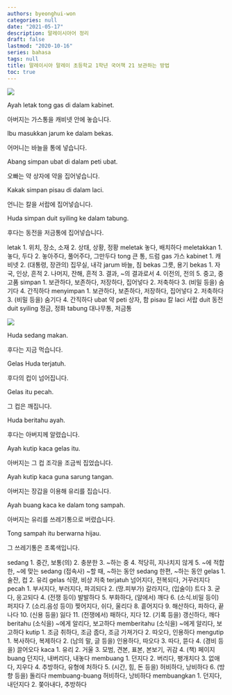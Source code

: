 ```yaml
---
authors: byeonghui-won
categories: null
date: "2021-05-17"
description: 말레이시아어 정리
draft: false
lastmod: "2020-10-16"
series: bahasa
tags: null
title: 말레이시아 말레이 초등학교 1학년 국어책 21 보관하는 방법
toc: true
---
```


![](https://t1.daumcdn.net/cfile/tistory/2221E449571464662C)


Ayah letak tong gas di dalam kabinet.

아버지는 가스통을 캐비넷 안에 놓습니다.



Ibu masukkan jarum ke dalam bekas.

어머니는 바늘을 통에 넣습니다.



Abang simpan ubat di dalam peti ubat.

오빠는 약 상자에 약을 집어넣습니다.



Kakak simpan pisau di dalam laci.

언니는 칼을 서랍에 집어넣습니다.



Huda simpan duit syiling ke dalam tabung.

후다는 동전을 저금통에 집어넣습니다.



letak 1. 위치, 장소, 소재 2. 상태, 상황, 정황 meletak 놓다, 배치하다 meletakkan 1. 놓다, 두다 2. 놓아주다, 풀어주다, 그만두다 tong 큰 통, 드럼 gas 가스 kabinet 1. 캐비넷 2. (대통령, 장관의) 집무실, 내각 jarum 바늘, 침 bekas 그릇, 용기 bekas 1. 자국, 인상, 흔적 2. 나머지, 잔해, 흔적 3. 결과, ~의 결과로서 4. 이전의, 전의 5. 중고, 중고품 simpan 1. 보관하다, 보존하다, 저장하다, 집어넣다 2. 저축하다 3. (비밀 등을) 숨기다 4. 간직하다 menyimpan 1. 보관하다, 보존하다, 저장하다, 집어넣다 2. 저축하다 3. (비밀 등을) 숨기다 4. 간직하다 ubat 약 peti 상자, 함 pisau 칼 laci 서랍 duit 동전 duit syiling 정금, 정화 tabung 대나무통, 저금통

![](https://t1.daumcdn.net/cfile/tistory/215AE14B571464800D)


Huda sedang makan.

후다는 지금 먹습니다.



Gelas Huda terjatuh.

후다의 컵이 넘어집니다.



Gelas itu pecah.

그 컵은 깨집니다.



Huda beritahu ayah.

후다는 아버지께 알렸습니다.



Ayah kutip kaca gelas itu.

아버지는 그 컵 조각을 조금씩 집었습니다.



Ayah kutip kaca guna sarung tangan.

아버지는 장갑을 이용해 유리를 집습니다.



Ayah buang kaca ke dalam tong sampah.

아버지는 유리를 쓰레기통으로 버렸습니다.



Tong sampah itu berwarna hijau.

그 쓰레기통은 초록색입니다.



sedang 1. 중간, 보통(의) 2. 충분한 3. ~하는 중 4. 적당히, 지나치지 않게 5. ~에 적합한, ~에 맞는 sedang (접속사) ~할 때, ~하는 동안 sedang 한편, ~하는 동안 gelas 1. 술잔, 컵 2. 유리 gelas 식량, 비상 저축 terjatuh 넘어지다, 전복되다, 거꾸러지다 pecah 1. 부서지다, 부러지다, 파괴되다 2. (땅․피부가) 갈라지다, (입술이) 트다 3. 굳다, 응고되다 4. (전쟁 등이) 발발하다 5. 부화하다, (알에서) 깨다 6. (소식․비밀 등이) 퍼지다 7. (소리․음성 등이) 찢어지다, 쉬다, 울리다 8. 흩어지다 9. 해산하다, 파하다, 끝나다 10. (신용 등을) 잃다 11. (전쟁에서) 패하다, 지다 12. (기록 등을) 갱신하다, 깨다 beritahu (소식을) ~에게 알리다, 보고하다 memberitahu (소식을) ~에게 알리다, 보고하다 kutip 1. 조금 취하다, 조금 줍다, 조금 가져가다 2. 따오다, 인용하다 mengutip 1. 복사하다, 복제하다 2. (남의 말, 글 등을) 인용하다, 따오다 3. 따다, 뜯다 4. (경비 등을) 끌어오다 kaca 1. 유리 2. 거울 3. 모범, 견본, 표본, 본보기, 귀감 4. (책) 페이지 buang 던지다, 내버리다, 내놓다 membuang 1. 던지다 2. 버리다, 팽개치다 3. 없애다, 지우다 4. 추방하다, 유형에 처하다 5. (시간, 힘, 돈 등을) 허비하다, 낭비하다 6. (방향 등을) 돌리다 membuang-buang 허비하다, 낭비하다 membuangkan 1. 던지다, 내던지다 2. 쫒아내다, 추방하다
